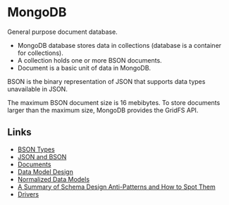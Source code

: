 # MongoDB

General purpose document database.

* MongoDB database stores data in collections (database is a container for collections).
* A collection holds one or more BSON documents.
* Document is a basic unit of data in MongoDB.

BSON is the binary representation of JSON that supports data types unavailable in JSON.

The maximum BSON document size is 16 mebibytes. To store documents larger than the maximum size, MongoDB provides the
GridFS API.

## Links

* [BSON Types](https://www.mongodb.com/docs/manual/reference/bson-types)
* [JSON and BSON](https://www.mongodb.com/resources/basics/json-and-bson)
* [Documents](https://www.mongodb.com/docs/manual/core/document)
* [Data Model Design](https://www.mongodb.com/docs/manual/data-modeling/schema-design-process)
* [Normalized Data Models](https://www.mongodb.com/docs/manual/data-modeling/#references)
* [A Summary of Schema Design Anti-Patterns and How to Spot Them](https://www.mongodb.com/developer/products/mongodb/schema-design-anti-pattern-summary)
* [Drivers](https://www.mongodb.com/docs/drivers/)

